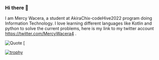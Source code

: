 ### Hi there 👋

I am Mercy Wacera, a student at AkiraChix-codeHive2022 program doing Information Technology. I love learning different languages like Kotlin and python to solve the current problems, here is my link to my twitter account https://twitter.com/MercyWacera4 .

![Quote](https://github-readme-quotes.herokuapp.com/quote?font=Redressed)
[

[![trophy](https://github-profile-trophy.vercel.app/?username=ryo-ma)](https://github.com/ryo-ma/github-profile-trophy)


